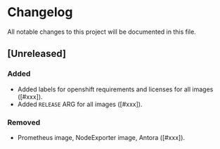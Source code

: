 # Changelog

All notable changes to this project will be documented in this file.

## [Unreleased]

### Added

- Added labels for openshift requirements and licenses for all images ([#xxx]).
- Added `RELEASE` ARG for all images ([#xxx]).

### Removed

- Prometheus image, NodeExporter image, Antora ([#xxx]). 

